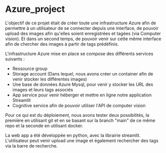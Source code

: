 # Azure_project

L'objectif de ce projet était de créer toute une infrastructure Azure afin de permettre à un utilisateur de se connecter depuis une interface, de pouvoir upload des images afin qu'elles soient enregistrées et tagées (via Computer vision). 
Et dans un second temps, de pouvoir venir sur cette même interface afin de chercher des images à partir de tags prédéfinis.

L'infrastructure Azure mise en place se compose des différents services suivants : 
- Ressource group
- Storage account (Dans lequel, nous avons créer un container afin de venir stocker les différentes images) 
- Une base de données Azure Mysql, pour venir y stocker les URL des images et leurs tags associés
- App service pour venir héberger et mettre en ligne notre application Streamlit
- Cognitive service afin de pouvoir utiliser l'API de computer vision 

Pour ce qui est du déploiement, nous avons tester deux possibilités, la première en utilisant git et en se basant sur la branch "main" de ce même repo et la seconde en utilisant docker.

La web app a été développée en python, avec la librairie streamlit. 
L'utilisateur peut venir upload une image et également rechercher des tags via la barre de recherche.
